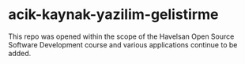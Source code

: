 # acik-kaynak-yazilim-gelistirme

This repo was opened within the scope of the Havelsan Open Source Software Development course and various applications continue to be added.
